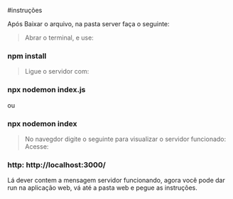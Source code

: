 #instruções

Após Baixar o arquivo, na pasta server faça o seguinte:

> Abrar o terminal, e use:
### npm install
>Ligue o servidor com:
### npx nodemon index.js
ou
### npx nodemon index
> No navegdor digite o seguinte para visualizar o servidor funcionado:
Acesse:
### http: http://localhost:3000/
Lá dever contem a mensagem servidor funcionando, agora você pode dar run na aplicação web, vá até a pasta web e pegue as instruções.
